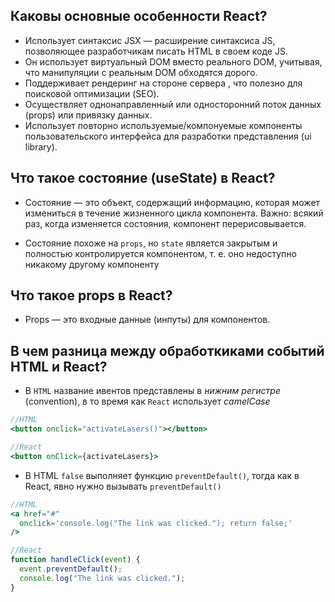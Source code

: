## Каковы основные особенности React?

* Использует синтаксис JSX — расширение синтаксиса JS, позволяющее разработчикам писать HTML в своем коде JS.
* Он использует виртуальный DOM вместо реального DOM, учитывая, что манипуляции с реальным DOM обходятся дорого.
* Поддерживает рендеринг на стороне сервера , что полезно для поисковой оптимизации (SEO).
* Осуществляет однонаправленный или односторонний поток данных (props) или привязку данных.
* Использует повторно используемые/компонуемые компоненты пользовательского интерфейса для разработки представления (ui library).

## Что такое состояние (useState) в React? 

* Состояние — это объект, содержащий информацию, которая может измениться в течение жизненного цикла компонента. Важно: всякий раз, когда изменяется состояния, компонент перерисовывается.

* Состояние похоже на `props`, но `state` является закрытым и полностью контролируется компонентом, т. е. оно недоступно никакому другому компоненту

## Что такое props в React?

* Props — это входные данные (инпуты) для компонентов.

## В чем разница между обработкиками событий HTML и React?

* В `HTML` название ивентов представлены в _нижним регистре_ (convention), в то время как `React` использует _camelCase_

```jsx
//HTML
<button onclick="activateLasers()"></button>

//React
<button onClick={activateLasers}>

```
* В HTML `false` выполняет функцию `preventDefault()`, тогда как в React, явно нужно вызывать `preventDefault()` 

```jsx
//HTML
<a href="#"
  onclick='console.log("The link was clicked."); return false;'
/>

//React
function handleClick(event) {
  event.preventDefault();
  console.log("The link was clicked.");
}

```